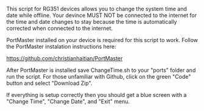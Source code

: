 This script for RG351 devices allows you to change the system time and date while offline. Your devince MUST NOT be connected to the internet for the time and date changes to stay because the time is automatically corrected when connected to the internet.

PortMaster installed on your device is required for this script to work. Follow the PortMaster instalation instructions here:

https://github.com/christianhaitian/PortMaster

After PortMaster is installed save ChangeTime.sh to your "ports" folder and run the script. For those unfamiliar with Github, click on the green "Code" button and select "Download Zip".

If everything is setup correctly then you should get a blue screen with a "Change Time", "Change Date", and "Exit" menu.
